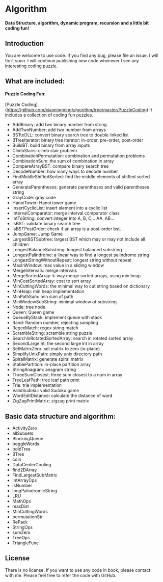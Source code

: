# Algorithm

#### Data Structure, algorithm, dynamic program, recursion and a little bit coding fun!

## Introduction

You are welcome to use code.  If you find any bug,  please file an issue.  I will fix it soon.  I will continue publishing new code whenever I see any interesting coding puzzle.

## What are included:

#### Puzzle Coding Fun:

[Puzzle Coding] (https://github.com/xiaoningning/algorithm/tree/master/PuzzleCoding)
It includes a collection of coding fun puzzles.

 - AddBinary: add two binary number from string
 - AddTwoNumber: add two number from arrays
 - BSTtoDLL: convert binary search tree to double linked list
 - BTreeIterator: binary tree iterator: in-order, pre-order, post-order
 - BuildBT: build binary from array inputs
 - ClimbStairs: climb stair problem
 - CombinationPermutation: combination and permutation problems
 - CombinationSum: the sum of combination in array
 - CompareArrayBST: compare binary search tree
 - DecodeNumber: how many ways to decode number
 - FindMiddleShiftedSorted: find the middle elements of shifted sorted array
 - GenerateParentheses: generate parentheses and valid parentheses string
 - GrayCode: gray code
 - HanoiTower: Hanoi tower game
 - InsertCyclicList: insert element into a cyclic list
 - IntervalComparator: merge interval comparator class
 - IntToString: convert integer into A, B, C,.. AA, AB...
 - IsBST: validate binary search tree
 - IsBSTPostOrder: check if an array is a post-order bst.
 - JumpGame: Jump Game
 - LargestBSTSubtree: largest BST which may or may not include all children
 - LongestBalanceSubstring: longest balanced substring
 - LongestPalindrome: a linear way to find a longest palindrome string
 - LongestStringWithoutRepeat: longest string without repeat
 - MaxInWindow: max value in a sliding window
 - MergeIntervals: merge intervals
 - MergeSortedArray: k-way merge sorted arrays, using min heap
 - MinCostSortedArray: cost to sort array
 - MinCuttingWords: the minimal way to cut string based on dictionary
 - MinHeap: min heap implementation
 - MinPathSum:  min sum of path
 - MinWindowSubString: minimal window of substring
 - Node: tree node
 - Queen: Queen game
 - QueueByStack: implement queue with stack
 - Rand: Random number, rejecting sampling
 - RegexMatch: regex string match
 - ScrambleString: scramble string puzzle
 - SearchInRotatedSortedArray: search in rotated sorted array
 - SecondLargeInt: the second large int in array
 - SetMatrixZero: set matrix to zero (in-place)
 - SimplifyUnixPath: simply unix directory path
 - SpiralMatrix: generate spiral matrix
 - StablePartition: in-place partition array
 - StringAnagram: anagram string
 - ThreeSumClosest: three sum closest to a num in array
 - TreeLeafPath: tree leaf path print
 - Trie: trie implementation
 - ValidSudoku: valid Sudoku game
 - WordEditDistance: calculate the distance of word
 - ZigZagPrintMatrix: zigzag print matrix


## Basic data structure and algorithm:

- ActivityZero
- allSubsets
- BlockingQueue
- boggleWords
- boldTree
- BTree
- coin
- DataCenterCooling
- find2DArray
- FindLargestSubMatrix
- IntArrayOps
- isNumber
- longPalindromicString
- LRU
- MathOps
- maxDist
- MinCuttingWords
- permutationStr
- RePack
- StringOps
- sumZero
- TreeOps
- TriangleFunc


## License

There is no license.  If you want to use any code in book, please contact with me. Please feel free to refer the code with GitHub.

